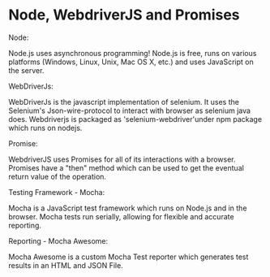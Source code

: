 # Node, WebdriverJS and Promises


Node:

Node.js uses asynchronous programming!
Node.js is free, runs on various platforms (Windows, Linux, Unix, Mac OS X, etc.) and uses JavaScript on the server.


WebDriverJs:

WebDriverJs is the javascript implementation of selenium. It uses the Selenium's Json-wire-protocol to interact with browser as selenium java does.
Webdriverjs is packaged as 'selenium-webdriver'under npm package which runs on nodejs.

Promise:

WebdriverJS uses Promises for all of its interactions with a browser. Promises have a "then" method which can be used to get the eventual return value of the operation.

Testing Framework - Mocha:

Mocha is a JavaScript test framework which runs on Node.js and in the browser. Mocha tests run serially, allowing for flexible and accurate reporting.

Reporting - Mocha Awesome:

Mocha Awesome is a custom Mocha Test reporter which generates test results in an HTML and JSON File.
